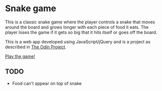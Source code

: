 # Snake game
This is a classic snake game where the player controls a snake that moves around the board and grows longer with each piece of food it eats. The player loses the game if it gets so big that it hits itself or goes off the board.

This is a web app developed using JavaScript/jQuery and is a project as described in [The Odin Project](http://www.theodinproject.com/courses/javascript-and-jquery/lessons/jquery-and-the-dom).

[Play the game!](https://sophialwu.github.io/snake-game/)

## TODO
- Food can't appear on top of snake